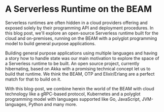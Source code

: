 # A Serverless Runtime on the BEAM

Serverless runtimes are often hidden in a cloud providers offering and exposed solely by their programming API and
deployment procedures. In this blog post, we'll explore an open-source Serverless runtime built for the cloud and
on-premises, running on the BEAM with a polyglot programming model to build general purpose applications.

Building general purpose applications using multiple languages and having a story how to handle state was our main
motivation to explore the space of a Serverless runtime to be built. An open source project, currently hibernating,
based on Akka with a promising technical concept let us to build that runtime. We think the BEAM, OTP and Elixir/Erlang
are a perfect match for that to build on it.

With this blog-post, we combine herein the world of the BEAM with cloud technology like a gRPC-based protocol,
Kubernetes and a polyglot programming model with languages supported like Go, JavaScript, JVM-languages, Python and many
more.

